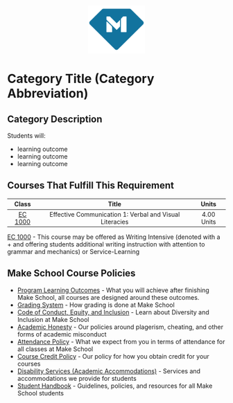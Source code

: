 <p align="center">
  <a href="https://www.makeschool.com">
      <img alt="Make School Logo" src="./Web/logo-icononly.svg" height="110">
  </a>
</p>

# Category Title (Category Abbreviation) 

## Category Description

Students will:

- learning outcome
- learning outcome
- learning outcome

## Courses That Fulfill This Requirement

| Class |          Title          |                 Units                  |
|:-----:|:----------------------:|:---------------------------------------:|
|  [EC 1000] |  Effective Communication 1: Verbal and Visual Literacies | 4.00 Units |

[EC 1000] - This course may be offered as Writing Intensive (denoted with a + and offering students additional writing instruction with attention to grammar and mechanics) or Service-Learning


[EC 1000]:https://drive.google.com/file/d/1OegybHRHTegCp8Fwup6DHvFvxwnNgKWM/view?usp=sharing


## Make School Course Policies

- [Program Learning Outcomes](https://make.sc/program-learning-outcomes) - What you will achieve after finishing Make School, all courses are designed around these outcomes.
- [Grading System](https://make.sc/grading-system) - How grading is done at Make School
- [Code of Conduct, Equity, and Inclusion](https://make.sc/code-of-conduct) - Learn about Diversity and Inclusion at Make School
- [Academic Honesty](https://make.sc/academic-honesty-policy) - Our policies around plagerism, cheating, and other forms of academic misconduct
- [Attendance Policy](https://make.sc/attendance-policy) - What we expect from you in terms of attendance for all classes at Make School
- [Course Credit Policy](https://make.sc/course-credit-policy) - Our policy for how you obtain credit for your courses
- [Disability Services (Academic Accommodations)](https://make.sc/disability-services) - Services and accommodations we provide for students
- [Student Handbook](https://make.sc/student-handbook) - Guidelines, policies, and resources for all Make School students
